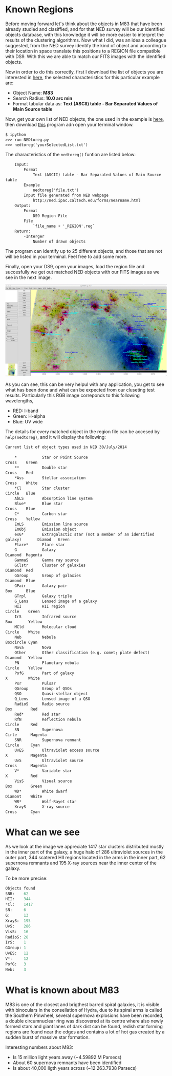 # Known Regions

Before moving forward let's think about the objects in M83 that have been already studied and clasiffied, and for that NED survey will be our identified objects database, with this knowledge it will be more easier to interpret the results of the clustering algorithms.
Now what I did, was an idea a colleague suggested, from the NED survey identify the kind of object and according to their location in space translate this positions to a REGION file compatible with DS9. With this we are able to match our FITS images with the identified objects.

Now in order to do this correctly, first I download the list of objects you are interested in [here](http://ned.ipac.caltech.edu/forms/nearname.html), the selected characteristics for this particular example are:

* Object Name: **M83**
* Search Radius: **10.0 arc min**
* Format tabular data as: **Text (ASCII) table - Bar Separated Values of Main Source table**

Now, get your own list of NED objects, the one used in the example is [here](https://github.com/LaurethTeX/Clustering/blob/master/NEDtoREGION-FILE/M83-nearname-10.rtf), then download [this](https://github.com/LaurethTeX/Clustering/blob/master/NEDtoREGION-FILE/NEDtoreg.py) program adn open your terminal window.

```shell
$ ipython
>>> run NEDtoreg.py
>>> nedtoreg('yourSelectedList.txt')
```
The characteristics of the `nedtoreg()` funtion are listed below:
```
    Input:
        Format
            Text (ASCII) table - Bar Separated Values of Main Source table
        Example
            nedtoreg('file.txt')
        Input file generated from NED webpage
            http://ned.ipac.caltech.edu/forms/nearname.html
    Output:
        Format
            DS9 Region File
        File
            `file_name + '_REGION'.reg`
    Return:
        -Interger
            Number of drawn objects
```
The program can identify up to 25 different objects, and those that are not will be listed in your terminal. Feel free to add some more.

Finally, open your DS9, open your images, load the region file and succesfully we get out matched NED objects with our FITS images as we see in the next image.

![Screen](https://raw.githubusercontent.com/LaurethTeX/Clustering/master/NEDtoREGION-FILE/Screenshot%202014-08-05%2015.12.22.png)

As you can see, this can be very helpul with any application, you get to see what has been done and what can be expected from our cluseting test results. Particularly this RGB image correponds to this following wavelengths,

* RED: I-band
* Green: H-alpha
* Blue: UV wide


The details for every matched object in the region file can be accesed by `help(nedtoreg)`, and it will display the following:
```ipython
Current list of object types used in NED 30/July/2014 
    
    *	        Star or Point Source                                            Cross    Green
    **	        Double star                                                     Cross    Red
    *Ass	    Stellar association                                             Cross    White
    *Cl	        Star cluster                                                    Circle   Blue
    AbLS    	Absorption line system                                        
    Blue*   	Blue star                                                       Cross    Blue 
    C*	        Carbon star                                                     Cross    Yellow
    EmLS    	Emission line source
    EmObj	    Emission object
    exG*	    Extragalactic star (not a member of an identified galaxy)       Diamod   Green
    Flare*	    Flare star
    G	        Galaxy                                                          Diamond  Magenta
    GammaS	    Gamma ray source
    GClstr	    Cluster of galaxies                                             Diamond  Red
    GGroup  	Group of galaxies                                               Diamond  Blue
    GPair	    Galaxy pair                                                     Box      Blue
    GTrpl   	Galaxy triple
    G_Lens  	Lensed image of a galaxy
    HII	        HII region                                                      Circle    Green
    IrS	        Infrared source                                                 Box       Yellow
    MCld    	Molecular cloud                                                 Circle    White
    Neb	        Nebula                                                          Boxcircle Cyan
    Nova    	Nova
    Other   	Other classification (e.g. comet; plate defect)                 Diamond   Yellow
    PN	        Planetary nebula                                                Circle    Yellow
    PofG	    Part of galaxy                                                  X         White
    Psr	        Pulsar
    QGroup  	Group of QSOs
    QSO	        Quasi-stellar object
    Q_Lens  	Lensed image of a QSO
    RadioS	    Radio source                                                    Box        Red
    Red*	    Red star                                       
    RfN	        Reflection nebula                                               Circle     Red
    SN	        Supernova                                                       Cirle      Magenta
    SNR	        Supernova remnant                                               Circle     Cyan
    UvES	    Ultraviolet excess source                                       X          Magenta
    UvS	        Ultraviolet source                                              Cross      Magenta
    V*	        Variable star                                                   X          Red
    VisS    	Visual source                                                   Box        Green
    WD*	        White dwarf                                                     Diamont    White
    WR*	        Wolf-Rayet star
    XrayS   	X-ray source                                                    Cross      Cyan
```
# What can we see
As we look at the image we appreciate 1417 star clusters distributed mostly in the inner part of the galaxy, a huge halo of 286 ultraviolet sources in the outer part, 344 scatered HII regions located in the arms in the inner part, 62 supernova remnants and 195 X-ray sources near the inner center of the galaxy.

To be more precise:
```python
Objects found
SNR:    62
HII:    344
*Cl:    1417
SN:     6
G:      13
XrayS:  195
UvS:    286
VisS:   16
RadioS: 28
IrS:    1
GGroup: 1
UvES:   12
V*:     12
PofG:   3
Neb:    3
```

# What is known about M83

M83 is one of the closest and brigthest barred spiral galaxies, it is visible with binoculars in the consellation of Hydra, due to its spiral arms is called the Southern Pinwheel, several supernova explosions have been recorded, a double circumnuclear ring was discovered at its centre where also newly formed stars and giant lanes of dark dist can be found, redish star forming regions are found near the edges and contains a lot of hot gas created by a sudden burst of massive star formation.

Interesting numbers about M83:
* Is 15 million light years away (~4.59892 M Parsecs)
* About 60 supernova remnants have been identified
* Is about 40,000 ligth years across (~12 263.7938 Parsecs)


